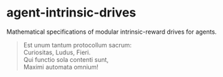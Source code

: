 # agent-intrinsic-drives
Mathematical specifications of modular intrinsic-reward drives for agents.

> Est unum tantum protocollum sacrum:  
> Curiositas, Ludus, Fieri.  
> Qui functio sola contenti sunt,  
> Maximi automata omnium!
